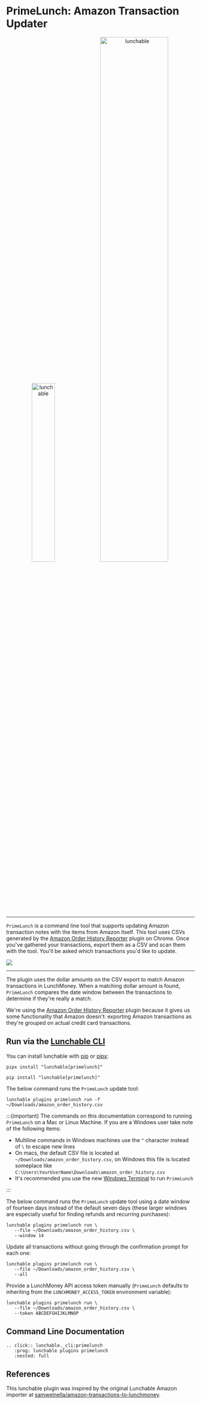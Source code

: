 # PrimeLunch: Amazon Transaction Updater

<div align="center">
    <p float="center">
        <img src=https://upload.wikimedia.org/wikipedia/commons/d/de/Amazon_icon.png
            width="35%" alt="lunchable">
        <img src=https://i.imgur.com/FyKDsG3.png
            width="60%" alt="lunchable">
    </p>
</div>

---

`PrimeLunch` is a command line tool that supports updating Amazon transaction notes with the items from
Amazon itself. This tool uses CSVs generated by the
[Amazon Order History Reporter](https://chrome.google.com/webstore/detail/amazon-order-history-repo/mgkilgclilajckgnedgjgnfdokkgnibi)
plugin on Chrome. Once you've gathered your transactions, export them as a CSV and scan them with the tool.
You'll be asked which transactions you'd like to update.

<div>
    <img src=https://i.imgur.com/C5IcOQl.png>
</div>

---

The plugin uses the dollar amounts on the CSV export to match Amazon transactions in LunchMoney.
When a matching dollar amount is found, `PrimeLunch` compares the date window between the transactions
to determine if they're really a match.

We're using
the [Amazon Order History Reporter](https://chrome.google.com/webstore/detail/amazon-order-history-repo/mgkilgclilajckgnedgjgnfdokkgnibi)
plugin because it gives us some functionality that Amazon doesn't: exporting Amazon transactions as they're
grouped on actual credit card transactions.

## Run via the [Lunchable CLI](cli.md#lunchable-cli)

You can install lunchable with [pip](https://pypi.org/project/lunchable/) or
[pipx](https://pypa.github.io/pipx/):

```shell
pipx install "lunchable[primelunch]"
```

```shell
pip install "lunchable[primelunch]"
```

The below command runs the `PrimeLunch` update tool:

```shell
lunchable plugins primelunch run -f ~/Downloads/amazon_order_history.csv
```

:::{important}
The commands on this documentation correspond to running `PrimeLunch` on a
Mac or Linux Machine. If you are a Windows user take note of the following items:

-   Multiline commands in Windows machines use the `^` character instead of `\` to escape new lines
-   On macs, the default CSV file is located at `~/Downloads/amazon_order_history.csv`, on Windows this file
    is located someplace like `C:\Users\YourUserName\Downloads\amazon_order_history.csv`
-   It's recommended you use the new
    [Windows Terminal](https://apps.microsoft.com/store/detail/windows-terminal/9N0DX20HK701)
    to run `PrimeLunch`

:::

The below command runs the `PrimeLunch` update tool using a date window of fourteen days
instead of the default seven days (these larger windows are especially useful for finding refunds and recurring
purchases):

```shell
lunchable plugins primelunch run \
   --file ~/Downloads/amazon_order_history.csv \
   --window 14
```

Update all transactions without going through the confirmation prompt for each one:

```shell
lunchable plugins primelunch run \
   --file ~/Downloads/amazon_order_history.csv \
   --all
```

Provide a LunchMoney API access token manually (`PrimeLunch` defaults to inheriting from the `LUNCHMONEY_ACCESS_TOKEN`
environment variable):

```shell
lunchable plugins primelunch run \
   --file ~/Downloads/amazon_order_history.csv \
   --token ABCDEFGHIJKLMNOP
```

## Command Line Documentation

```{eval-rst}
.. click:: lunchable._cli:primelunch
   :prog: lunchable plugins primelunch
   :nested: full
```

## References

This lunchable plugin was inspired by the original Lunchable Amazon importer
at [samwelnella/amazon-transactions-to-lunchmoney](https://github.com/samwelnella/amazon-transactions-to-lunchmoney).
